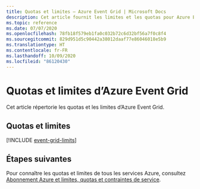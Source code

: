 ```yaml
---
title: Quotas et limites – Azure Event Grid | Microsoft Docs
description: Cet article fournit les limites et les quotas pour Azure Event Grid. Par exemple, le nombre d’abonnements pour une rubrique, le nombre de rubriques personnalisées par abonnement, etc.
ms.topic: reference
ms.date: 07/07/2020
ms.openlocfilehash: 78fb18f579eb1fa0c032b72c6d32bf56a7f0c8f4
ms.sourcegitcommit: 829d951d5c90442a38012daaf77e86046018e5b9
ms.translationtype: HT
ms.contentlocale: fr-FR
ms.lasthandoff: 10/09/2020
ms.locfileid: "86120430"
---
```

# <a name="azure-event-grid-quotas-and-limits"></a>Quotas et limites d’Azure Event Grid
Cet article répertorie les quotas et les limites d’Azure Event Grid. 

## <a name="quotas-and-limits"></a>Quotas et limites
[!INCLUDE [event-grid-limits](../../includes/event-grid-limits.md)]

## <a name="next-steps"></a>Étapes suivantes
Pour connaître les quotas et limites de tous les services Azure, consultez [Abonnement Azure et limites, quotas et contraintes de service](..//azure-resource-manager/management/azure-subscription-service-limits.md). 
